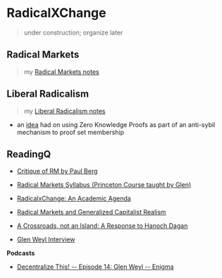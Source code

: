 # RadicalXChange
> under construction; organize later

## Radical Markets
> my [Radical Markets notes](./RadicalMarkets.md)

## Liberal Radicalism
> my [Liberal Radicalism notes](./LiberalRadicalism.md)

* an [idea](./LibRad.md) had on using Zero Knowledge Proofs as part of an anti-sybil mechanism to proof set membership

## ReadingQ

* [Critique of RM by Paul Berg](https://paulrberg.com/post/2018/12/31/critique-radical-markets/)

* [Radical Markets Syllabus (Princeton Course taught by Glen)](https://www.dropbox.com/s/fjzbpaoiq545s55/Syllabus.pdf?dl=0)
* [RadicalxChange: An Academic Agenda](https://papers.ssrn.com/sol3/papers.cfm?abstract_id=3291055)
* [Radical Markets and Generalized Capitalist Realism](https://medium.com/@mittmattmutt/radical-markets-and-generalized-capitalist-realism-16213b71ed8)
* [A Crossroads, not an Island: A Response to Hanoch Dagan](https://papers.ssrn.com/sol3/papers.cfm?abstract_id=3306738)

* [Glen Weyl Interview](https://breakermag.com/vitalik-buterin-thinks-this-mans-ideas-can-break-americas-political-logjam/)

**Podcasts**
* [Decentralize This! -- Episode 14: Glen Weyl -- Enigma](https://blog.enigma.co/decentralize-this-episode-14-glen-weyl-c4b5aec22bfe)